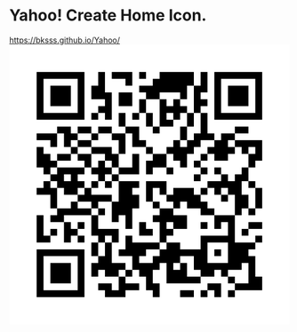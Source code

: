 # Yahoo! Create Home Icon.
https://bksss.github.io/Yahoo/
![Yahoo!](https://github.com/BKS-SS/Yahoo/blob/main/YahooIconQR.png "Yahoo!")
